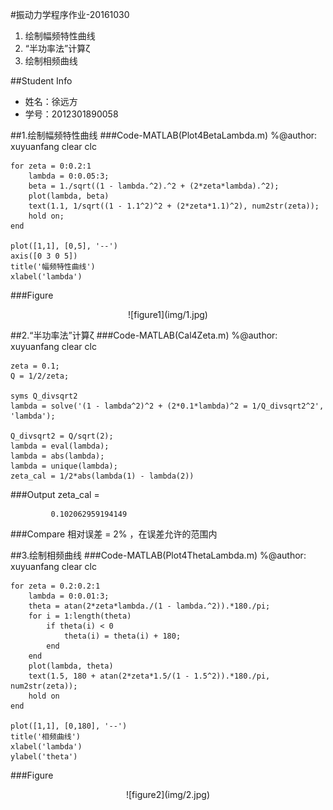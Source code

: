 #振动力学程序作业-20161030
1. 绘制幅频特性曲线
1.  “半功率法”计算ζ
1.  绘制相频曲线

##Student Info
* 姓名：徐远方
* 学号：2012301890058

##1.绘制幅频特性曲线
###Code-MATLAB(Plot4BetaLambda.m)
    %@author: xuyuanfang
    clear
    clc
    
    for zeta = 0:0.2:1
        lambda = 0:0.05:3;
        beta = 1./sqrt((1 - lambda.^2).^2 + (2*zeta*lambda).^2);
        plot(lambda, beta)
        text(1.1, 1/sqrt((1 - 1.1^2)^2 + (2*zeta*1.1)^2), num2str(zeta));
        hold on;
    end
    
    plot([1,1], [0,5], '--')
    axis([0 3 0 5])
    title('幅频特性曲线')
    xlabel('lambda')

###Figure
<center>
![figure1](img/1.jpg)
</center>

##2.“半功率法”计算ζ
###Code-MATLAB(Cal4Zeta.m)
    %@author: xuyuanfang
    clear 
    clc
    
    zeta = 0.1;
    Q = 1/2/zeta;
    
    syms Q_divsqrt2
    lambda = solve('(1 - lambda^2)^2 + (2*0.1*lambda)^2 = 1/Q_divsqrt2^2', 'lambda');
    
    Q_divsqrt2 = Q/sqrt(2);
    lambda = eval(lambda);
    lambda = abs(lambda);
    lambda = unique(lambda);
    zeta_cal = 1/2*abs(lambda(1) - lambda(2))

###Output
    zeta_cal =
    
             0.102062959194149
             
###Compare
相对误差 = 2% ，在误差允许的范围内

##3.绘制相频曲线
###Code-MATLAB(Plot4ThetaLambda.m)
    %@author: xuyuanfang
    clear
    clc
    
    for zeta = 0.2:0.2:1
        lambda = 0:0.01:3;
        theta = atan(2*zeta*lambda./(1 - lambda.^2)).*180./pi;
        for i = 1:length(theta)
            if theta(i) < 0
                theta(i) = theta(i) + 180;
            end
        end
        plot(lambda, theta)
        text(1.5, 180 + atan(2*zeta*1.5/(1 - 1.5^2)).*180./pi, num2str(zeta));
        hold on
    end
    
    plot([1,1], [0,180], '--')
    title('相频曲线')
    xlabel('lambda')
    ylabel('theta')

###Figure
<center>
![figure2](img/2.jpg)
</center>
